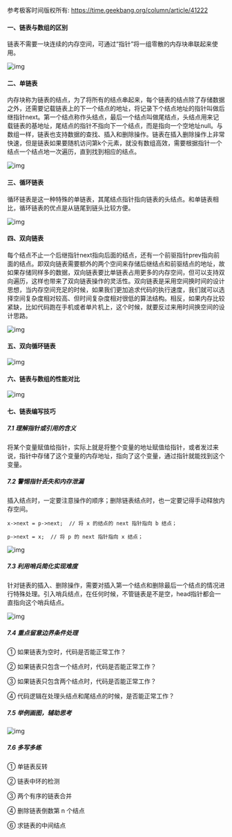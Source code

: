 参考极客时间版权所有: https://time.geekbang.org/column/article/41222

#### 一、链表与数组的区别

链表不需要一块连续的内存空间，可通过“指针”将一组零散的内存块串联起来使用。

![img](https://static001.geekbang.org/resource/image/d5/cd/d5d5bee4be28326ba3c28373808a62cd.jpg)

#### 二、单链表

内存块称为链表的结点，为了将所有的结点串起来，每个链表的结点除了存储数据之外，还需要记载链表上的下一个结点的地址，将记录下个结点地址的指针叫做后继指针next。第一个结点称作头结点，最后一个结点叫做尾结点，头结点用来记载链表的基地址，尾结点的指针不指向下一个结点，而是指向一个空地址null。与数组一样，链表也支持数据的查找、插入和删除操作。链表在插入删除操作上非常快速，但是链表如果要随机访问第k个元素，就没有数组高效，需要根据指针一个结点一个结点地一次遍历，直到找到相应的结点。

![img](https://static001.geekbang.org/resource/image/45/17/452e943788bdeea462d364389bd08a17.jpg)

#### 三、循环链表

循环链表是这一种特殊的单链表，其尾结点指针指向链表的头结点。和单链表相比，循环链表的优点是从链尾到链头比较方便。

![img](https://static001.geekbang.org/resource/image/86/55/86cb7dc331ea958b0a108b911f38d155.jpg)

#### 四、双向链表

每个结点不止一个后继指针next指向后面的结点，还有一个前驱指针prev指向前面的结点。即双向链表需要额外的两个空间来存储后继结点和前驱结点的地址，故如果存储同样多的数据，双向链表要比单链表占用更多的内存空间，但可以支持双向遍历，这样也带来了双向链表操作的灵活性。双向链表是采用空间换时间的设计思想，当内存空间充足的时候，如果我们更加追求代码的执行速度，我们就可以选择空间复杂度相对较高、但时间复杂度相对很低的算法结构。相反，如果内存比较紧缺，比如代码跑在手机或者单片机上，这个时候，就要反过来用时间换空间的设计思路。

![img](https://static001.geekbang.org/resource/image/cb/0b/cbc8ab20276e2f9312030c313a9ef70b.jpg)

#### 五、双向循环链表

![img](https://static001.geekbang.org/resource/image/d1/91/d1665043b283ecdf79b157cfc9e5ed91.jpg)

#### 六、链表与数组的性能对比

![img](https://static001.geekbang.org/resource/image/4f/68/4f63e92598ec2551069a0eef69db7168.jpg)

#### 七、链表编写技巧

##### 7.1 理解指针或引用的含义

将某个变量赋值给指针，实际上就是将整个变量的地址赋值给指针，或者发过来说，指针中存储了这个变量的内存地址，指向了这个变量，通过指针就能找到这个变量。

##### 7.2 警惕指针丢失和内存泄漏

插入结点时，一定要注意操作的顺序；删除链表结点时，也一定要记得手动释放内存空间。

```
x->next = p->next;  // 将 x 的结点的 next 指针指向 b 结点；

p->next = x;  // 将 p 的 next 指针指向 x 结点；
```

![img](https://static001.geekbang.org/resource/image/05/6e/05a4a3b57502968930d517c934347c6e.jpg)

##### 7.3 利用哨兵简化实现难度

针对链表的插入、删除操作，需要对插入第一个结点和删除最后一个结点的情况进行特殊处理。引入哨兵结点，在任何时候，不管链表是不是空，head指针都会一直指向这个哨兵结点。

![img](https://static001.geekbang.org/resource/image/7d/c7/7d22d9428bdbba96bfe388fe1e3368c7.jpg)

##### 7.4 重点留意边界条件处理

① 如果链表为空时，代码是否能正常工作？

② 如果链表只包含一个结点时，代码是否能正常工作？

③ 如果链表只包含两个结点时，代码是否能正常工作？

④ 代码逻辑在处理头结点和尾结点的时候，是否能正常工作？

##### 7.5 举例画图，辅助思考

![img](https://static001.geekbang.org/resource/image/4a/f8/4a701dd79b59427be654261805b349f8.jpg)

##### 7.6 多写多练

① 单链表反转

② 链表中环的检测

③ 两个有序的链表合并

④ 删除链表倒数第 n 个结点

⑥ 求链表的中间结点